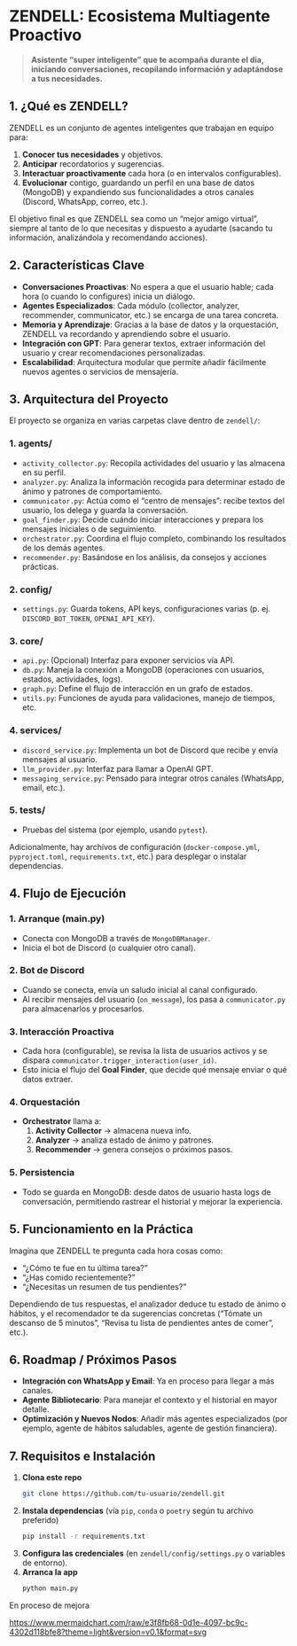 # ZENDELL: Ecosistema Multiagente Proactivo

> **Asistente “super inteligente” que te acompaña durante el día, iniciando conversaciones, recopilando información y adaptándose a tus necesidades.**  

## 1. ¿Qué es ZENDELL?

ZENDELL es un conjunto de agentes inteligentes que trabajan en equipo para:
1. **Conocer tus necesidades** y objetivos.
2. **Anticipar** recordatorios y sugerencias.
3. **Interactuar proactivamente** cada hora (o en intervalos configurables).
4. **Evolucionar** contigo, guardando un perfil en una base de datos (MongoDB) y expandiendo sus funcionalidades a otros canales (Discord, WhatsApp, correo, etc.).

El objetivo final es que ZENDELL sea como un “mejor amigo virtual”, siempre al tanto de lo que necesitas y dispuesto a ayudarte (sacando tu información, analizándola y recomendando acciones).

## 2. Características Clave

- **Conversaciones Proactivas**: No espera a que el usuario hable; cada hora (o cuando lo configures) inicia un diálogo.
- **Agentes Especializados**: Cada módulo (collector, analyzer, recommender, communicator, etc.) se encarga de una tarea concreta.
- **Memoria y Aprendizaje**: Gracias a la base de datos y la orquestación, ZENDELL va recordando y aprendiendo sobre el usuario.
- **Integración con GPT**: Para generar textos, extraer información del usuario y crear recomendaciones personalizadas.
- **Escalabilidad**: Arquitectura modular que permite añadir fácilmente nuevos agentes o servicios de mensajería.

## 3. Arquitectura del Proyecto

El proyecto se organiza en varias carpetas clave dentro de `zendell/`:

### **1. agents/**  
- `activity_collector.py`: Recopila actividades del usuario y las almacena en su perfil.  
- `analyzer.py`: Analiza la información recogida para determinar estado de ánimo y patrones de comportamiento.  
- `communicator.py`: Actúa como el “centro de mensajes”: recibe textos del usuario, los delega y guarda la conversación.  
- `goal_finder.py`: Decide cuándo iniciar interacciones y prepara los mensajes iniciales o de seguimiento.  
- `orchestrator.py`: Coordina el flujo completo, combinando los resultados de los demás agentes.  
- `recommender.py`: Basándose en los análisis, da consejos y acciones prácticas.

### **2. config/**  
- `settings.py`: Guarda tokens, API keys, configuraciones varias (p. ej. `DISCORD_BOT_TOKEN`, `OPENAI_API_KEY`).  

### **3. core/**  
- `api.py`: (Opcional) Interfaz para exponer servicios vía API.  
- `db.py`: Maneja la conexión a MongoDB (operaciones con usuarios, estados, actividades, logs).  
- `graph.py`: Define el flujo de interacción en un grafo de estados.  
- `utils.py`: Funciones de ayuda para validaciones, manejo de tiempos, etc.

### **4. services/**  
- `discord_service.py`: Implementa un bot de Discord que recibe y envía mensajes al usuario.  
- `llm_provider.py`: Interfaz para llamar a OpenAI GPT.  
- `messaging_service.py`: Pensado para integrar otros canales (WhatsApp, email, etc.).  

### **5. tests/**  
- Pruebas del sistema (por ejemplo, usando `pytest`).  

Adicionalmente, hay archivos de configuración (`docker-compose.yml`, `pyproject.toml`, `requirements.txt`, etc.) para desplegar o instalar dependencias.

## 4. Flujo de Ejecución

### **1. Arranque (main.py)**  
- Conecta con MongoDB a través de `MongoDBManager`.  
- Inicia el bot de Discord (o cualquier otro canal).  

### **2. Bot de Discord**  
- Cuando se conecta, envía un saludo inicial al canal configurado.  
- Al recibir mensajes del usuario (`on_message`), los pasa a `communicator.py` para almacenarlos y procesarlos.  

### **3. Interacción Proactiva**  
- Cada hora (configurable), se revisa la lista de usuarios activos y se dispara `communicator.trigger_interaction(user_id)`.  
- Esto inicia el flujo del **Goal Finder**, que decide qué mensaje enviar o qué datos extraer.  

### **4. Orquestación**  
- **Orchestrator** llama a:  
  1. **Activity Collector** → almacena nueva info.  
  2. **Analyzer** → analiza estado de ánimo y patrones.  
  3. **Recommender** → genera consejos o próximos pasos.  

### **5. Persistencia**  
- Todo se guarda en MongoDB: desde datos de usuario hasta logs de conversación, permitiendo rastrear el historial y mejorar la experiencia.  

## 5. Funcionamiento en la Práctica

Imagina que ZENDELL te pregunta cada hora cosas como:  
- “¿Cómo te fue en tu última tarea?”  
- “¿Has comido recientemente?”  
- “¿Necesitas un resumen de tus pendientes?”  

Dependiendo de tus respuestas, el analizador deduce tu estado de ánimo o hábitos, y el recomendador te da sugerencias concretas (“Tómate un descanso de 5 minutos”, “Revisa tu lista de pendientes antes de comer”, etc.).  

## 6. Roadmap / Próximos Pasos

- **Integración con WhatsApp y Email**: Ya en proceso para llegar a más canales.  
- **Agente Bibliotecario**: Para manejar el contexto y el historial en mayor detalle.  
- **Optimización y Nuevos Nodos**: Añadir más agentes especializados (por ejemplo, agente de hábitos saludables, agente de gestión financiera).  

## 7. Requisitos e Instalación

1. **Clona este repo**  
   ```bash
   git clone https://github.com/tu-usuario/zendell.git
   ```
2. **Instala dependencias** (vía `pip`, `conda` o `poetry` según tu archivo preferido)  
   ```bash
   pip install -r requirements.txt
   ```
3. **Configura las credenciales** (en `zendell/config/settings.py` o variables de entorno).  
4. **Arranca la app**  
   ```bash
   python main.py
   ```
En proceso de mejora

https://www.mermaidchart.com/raw/e3f8fb68-0d1e-4097-bc9c-4302d118bfe8?theme=light&version=v0.1&format=svg
